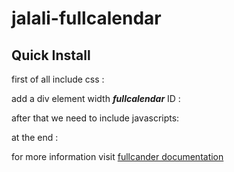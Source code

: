 # jalali-fullcalendar

## Quick Install

first of all include css : 

<link rel='stylesheet' href='/assets/dist/js/fullcalendar/fullcalendar.css' />

add a div element width **_fullcalendar_** ID :

<div id='fullcalendar'></div>

after that we need to include javascripts:

<script src='/assets/dist/js/fullcalendar/lib/moment.min.js'></script>
<script src='/assets/dist/js/fullcalendar/persian-date-0.1.8.min.js'></script>
<script src='/assets/dist/js/fullcalendar/fullcalendar.js'></script>
<script src='/assets/dist/js/fullcalendar/lang-all.js'></script>

at the end :

<script type="text/javascript">
 $(document).ready(function () {

        // page is now ready, initialize the calendar...

        $('#fullcalendar').fullCalendar({
            header: {
                left: 'next,prev today',
                center: 'title',
                right: 'month,agendaWeek,agendaDay'
            },
            lang1: 'persianJalali',
            lang: 'fa',
            fistDay: 6,
            isRTL: true,
            eventLimit: true, // for all non-agenda views
            loading: function (bool) {
                if (bool) {
                    $.isLoading({text: "در حال پردازش ..."});
                } else {
                    $.isLoading("hide");
                }
            },
//            editable: true,
            dayClick: function (date, allDay, jsEvent, view) {
//                console.log(date);
            },
            eventClick: function (calEvent, jsEvent, view) {
//                console.log(calEvent);

                $('#eventModal .modal-body').text(calEvent.title);
                $('#eventModal').modal('toggle');
                ;
            },
            eventDrop: function (calEvent, dayDelta, minuteDelta, allDay,
                    revertFunc, jsEvent, ui, view) {
//                console.log(view);
            },
            eventResize: function (calEvent, dayDelta, minuteDelta, revertFunc) {
//                console.log(dayDelta);
            },
            events: '/calendar/events'
        })

    });
</script>

for more information visit [fullcander documentation](http://fullcalendar.io/docs/)
